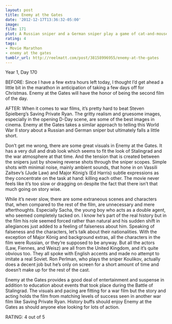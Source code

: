 ```yaml
---
layout: post
title: Enemy at the Gates
date: '2012-12-17T13:36:32-05:00'
image: 
film: 171
plot: A Russian sniper and a German sniper play a game of cat-and-mouse during the Battle of Stalingrad.
rating: 4
tags:
- Movie Marathon
- enemy at the gates
tumblr_url: http://reelmatt.com/post/38158996955/enemy-at-the-gates
---
```


Year 1, Day 170

BEFORE: Since I have a few extra hours left today, I thought I’d get ahead a little bit in the marathon in anticipation of taking a few days off for Christmas. Enemy at the Gates will have the honor of being the second film of the day.

AFTER: When it comes to war films, it’s pretty hard to beat Steven Spielberg’s Saving Private Ryan. The gritty realism and gruesome images, especially in the opening D-Day scene, are some of the best images in cinema. Enemy at the Gates takes a similar approach to telling this World War II story about a Russian and German sniper but ultimately falls a little short.

Don’t get me wrong, there are some great visuals in Enemy at the Gates. It has a very dull and drab look which seems to fit the look of Stalingrad and the war atmosphere at that time. And the tension that is created between the snipers just by showing reverse shots through the sniper scopes. Simple shots with minimal noise, mainly ambient sounds, that hone in on Vassili Zaitsev’s (Jude Law) and Major König’s (Ed Harris) subtle expressions as they concentrate on the task at hand: killing each other. The movie never feels like it’s too slow or dragging on despite the fact that there isn’t that much going on story wise.

While it’s never slow, there are some extraneous scenes and characters that, when compared to the rest of the film, are unnecessary and mere afterthoughts. Especially Sacha, the young boy who acts as a double agent, who seemed completely tacked on. I know he’s part of the real history but in the film his role seemed forced rather than natural and his sudden shift in allegiances just added to a feeling of falseness about him. Speaking of falseness and the characters, let’s talk about their nationalities. With the exception of Major König and background extras, all the characters in the film were Russian, or they’re supposed to be anyway. But all the actors (Law, Fiennes, and Weisz) are all from the United Kingdom, and it’s quite obvious too. They all spoke with English accents and made no attempt to imitate a real Soviet. Ron Perlman, who plays the sniper Koulikov, actually does a decent job but he’s only on screen for a short amount of time and doesn’t make up for the rest of the cast.

Enemy at the Gates provides a good deal of entertainment and suspense in addition to education about events that took place during the Battle of Stalingrad. The visuals and pacing are fitting for a war film but the story and acting holds the film from matching levels of success seen in another war film like Saving Private Ryan. History buffs should enjoy Enemy at the Gates as should anyone else looking for lots of action.

RATING: 4 out of 5

